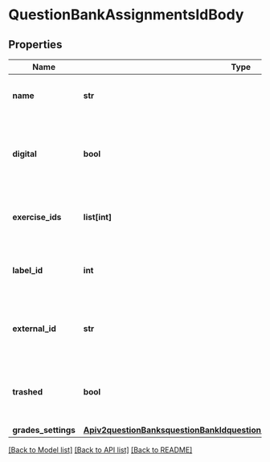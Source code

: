 # QuestionBankAssignmentsIdBody

## Properties
Name | Type | Description | Notes
------------ | ------------- | ------------- | -------------
**name** | **str** | The name of the question bank assignments | 
**digital** | **bool** | Defines if the assignment is used digitally or in written form | [optional] [default to True]
**exercise_ids** | **list[int]** | Array of exercise ids that belong to this assignment | [optional] 
**label_id** | **int** | An id in reference to a label with protection rules | [optional] 
**external_id** | **str** | An external id to reference the question bank assignment | [optional] 
**trashed** | **bool** | Defines if a question bank assignment has been soft deleted | [optional] [default to False]
**grades_settings** | [**Apiv2questionBanksquestionBankIdquestionBankAssignmentsGradesSettings1**](Apiv2questionBanksquestionBankIdquestionBankAssignmentsGradesSettings1.md) |  | [optional] 

[[Back to Model list]](../README.md#documentation-for-models) [[Back to API list]](../README.md#documentation-for-api-endpoints) [[Back to README]](../README.md)

